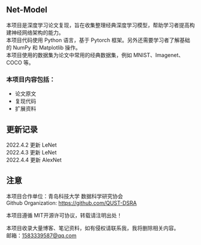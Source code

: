 Net-Model
---


本项目是深度学习论文复现，旨在收集整理经典深度学习模型，帮助学习者提高构建神经网络架构的能力。 \
本项目代码使用 Python 语言，基于 Pytorch 框架。另外还需要学习者了解基础的 NumPy 和 Matplotlib 操作。 \
本项目使用的数据集为论文中常用的经典数据集，例如 MNIST、Imagenet、COCO 等。

### 本项目内容包括：
- 论文原文
- 复现代码
- 扩展资料

更新记录
---
2022.4.2 更新 LeNet \
2022.4.3 更新 LeNet \
2022.4.4 更新 AlexNet 

注意
---
本项目合作单位：青岛科技大学 数据科学研究协会 \
Github Organization: https://github.com/QUST-DSRA

本项目遵循 MIT开源许可协议，转载请注明出处！

本项目收录大量博客、笔记资料，如有侵权请联系我，我将删除相关内容。\
邮箱：1583339587@qq.com


